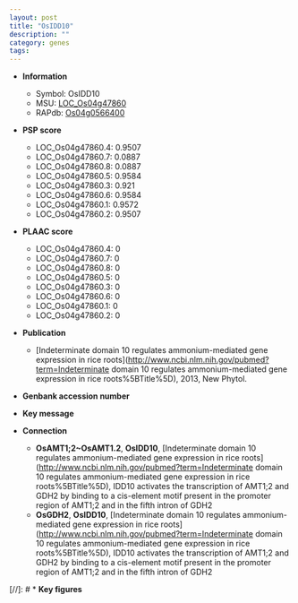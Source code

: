 ```yaml
---
layout: post
title: "OsIDD10"
description: ""
category: genes
tags: 
---
```


* **Information**  
    + Symbol: OsIDD10  
    + MSU: [LOC_Os04g47860](http://rice.plantbiology.msu.edu/cgi-bin/ORF_infopage.cgi?orf=LOC_Os04g47860)  
    + RAPdb: [Os04g0566400](http://rapdb.dna.affrc.go.jp/viewer/gbrowse_details/irgsp1?name=Os04g0566400)  

* **PSP score**  
    + LOC_Os04g47860.4: 0.9507 
    + LOC_Os04g47860.7: 0.0887 
    + LOC_Os04g47860.8: 0.0887 
    + LOC_Os04g47860.5: 0.9584 
    + LOC_Os04g47860.3: 0.921 
    + LOC_Os04g47860.6: 0.9584 
    + LOC_Os04g47860.1: 0.9572 
    + LOC_Os04g47860.2: 0.9507 

* **PLAAC score**  
    + LOC_Os04g47860.4: 0 
    + LOC_Os04g47860.7: 0 
    + LOC_Os04g47860.8: 0 
    + LOC_Os04g47860.5: 0 
    + LOC_Os04g47860.3: 0 
    + LOC_Os04g47860.6: 0 
    + LOC_Os04g47860.1: 0 
    + LOC_Os04g47860.2: 0 

* **Publication**  
    + [Indeterminate domain 10 regulates ammonium-mediated gene expression in rice roots](http://www.ncbi.nlm.nih.gov/pubmed?term=Indeterminate domain 10 regulates ammonium-mediated gene expression in rice roots%5BTitle%5D), 2013, New Phytol.

* **Genbank accession number**  

* **Key message**  

* **Connection**  
    + __OsAMT1;2~OsAMT1.2__, __OsIDD10__, [Indeterminate domain 10 regulates ammonium-mediated gene expression in rice roots](http://www.ncbi.nlm.nih.gov/pubmed?term=Indeterminate domain 10 regulates ammonium-mediated gene expression in rice roots%5BTitle%5D), IDD10 activates the transcription of AMT1;2 and GDH2 by binding to a cis-element motif present in the promoter region of AMT1;2 and in the fifth intron of GDH2
    + __OsGDH2__, __OsIDD10__, [Indeterminate domain 10 regulates ammonium-mediated gene expression in rice roots](http://www.ncbi.nlm.nih.gov/pubmed?term=Indeterminate domain 10 regulates ammonium-mediated gene expression in rice roots%5BTitle%5D), IDD10 activates the transcription of AMT1;2 and GDH2 by binding to a cis-element motif present in the promoter region of AMT1;2 and in the fifth intron of GDH2

[//]: # * **Key figures**  


